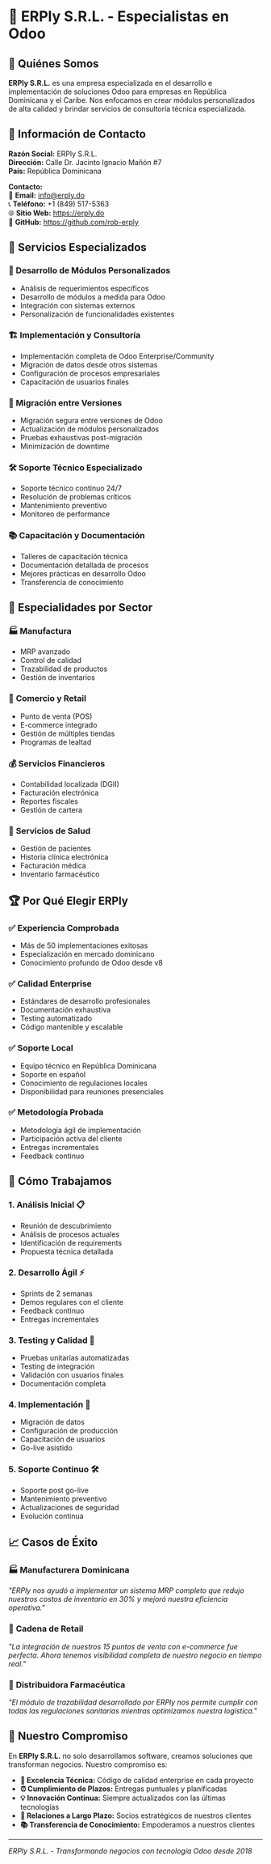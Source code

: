 # 🏢 ERPly S.R.L. - Especialistas en Odoo

## 👋 Quiénes Somos

**ERPly S.R.L.** es una empresa especializada en el desarrollo e implementación de soluciones Odoo para empresas en República Dominicana y el Caribe. Nos enfocamos en crear módulos personalizados de alta calidad y brindar servicios de consultoría técnica especializada.

## 📍 Información de Contacto

**Razón Social:** ERPly S.R.L.  
**Dirección:** Calle Dr. Jacinto Ignacio Mañón #7  
**País:** República Dominicana  

**Contacto:**  
📧 **Email:** info@erply.do  
📞 **Teléfono:** +1 (849) 517-5363  
🌐 **Sitio Web:** https://erply.do  
💼 **GitHub:** https://github.com/rob-erply  

## 🚀 Servicios Especializados

### 🔧 Desarrollo de Módulos Personalizados
- Análisis de requerimientos específicos
- Desarrollo de módulos a medida para Odoo
- Integración con sistemas externos
- Personalización de funcionalidades existentes

### 🏗️ Implementación y Consultoría
- Implementación completa de Odoo Enterprise/Community
- Migración de datos desde otros sistemas
- Configuración de procesos empresariales
- Capacitación de usuarios finales

### 🔄 Migración entre Versiones
- Migración segura entre versiones de Odoo
- Actualización de módulos personalizados
- Pruebas exhaustivas post-migración
- Minimización de downtime

### 🛠️ Soporte Técnico Especializado
- Soporte técnico continuo 24/7
- Resolución de problemas críticos
- Mantenimiento preventivo
- Monitoreo de performance

### 📚 Capacitación y Documentación
- Talleres de capacitación técnica
- Documentación detallada de procesos
- Mejores prácticas en desarrollo Odoo
- Transferencia de conocimiento

## 🎯 Especialidades por Sector

### 🏭 **Manufactura**
- MRP avanzado
- Control de calidad
- Trazabilidad de productos
- Gestión de inventarios

### 🛒 **Comercio y Retail**
- Punto de venta (POS)
- E-commerce integrado
- Gestión de múltiples tiendas
- Programas de lealtad

### 💰 **Servicios Financieros**
- Contabilidad localizada (DGII)
- Facturación electrónica
- Reportes fiscales
- Gestión de cartera

### 🏥 **Servicios de Salud**
- Gestión de pacientes
- Historia clínica electrónica
- Facturación médica
- Inventario farmacéutico

## 🏆 Por Qué Elegir ERPly

### ✅ **Experiencia Comprobada**
- Más de 50 implementaciones exitosas
- Especialización en mercado dominicano
- Conocimiento profundo de Odoo desde v8

### ✅ **Calidad Enterprise**
- Estándares de desarrollo profesionales
- Documentación exhaustiva
- Testing automatizado
- Código mantenible y escalable

### ✅ **Soporte Local**
- Equipo técnico en República Dominicana  
- Soporte en español
- Conocimiento de regulaciones locales
- Disponibilidad para reuniones presenciales

### ✅ **Metodología Probada**
- Metodología ágil de implementación
- Participación activa del cliente
- Entregas incrementales
- Feedback continuo

## 🤝 Cómo Trabajamos

### 1. **Análisis Inicial** 📋
- Reunión de descubrimiento
- Análisis de procesos actuales
- Identificación de requirements
- Propuesta técnica detallada

### 2. **Desarrollo Ágil** ⚡
- Sprints de 2 semanas
- Demos regulares con el cliente
- Feedback continuo
- Entregas incrementales

### 3. **Testing y Calidad** 🧪
- Pruebas unitarias automatizadas
- Testing de integración
- Validación con usuarios finales
- Documentación completa

### 4. **Implementación** 🚀
- Migración de datos
- Configuración de producción
- Capacitación de usuarios
- Go-live asistido

### 5. **Soporte Continuo** 🛠️
- Soporte post go-live
- Mantenimiento preventivo
- Actualizaciones de seguridad
- Evolución continua

## 📈 Casos de Éxito

### 🏭 **Manufacturera Dominicana**
*"ERPly nos ayudó a implementar un sistema MRP completo que redujo nuestros costos de inventario en 30% y mejoró nuestra eficiencia operativa."*

### 🛒 **Cadena de Retail**  
*"La integración de nuestros 15 puntos de venta con e-commerce fue perfecta. Ahora tenemos visibilidad completa de nuestro negocio en tiempo real."*

### 💊 **Distribuidora Farmacéutica**
*"El módulo de trazabilidad desarrollado por ERPly nos permite cumplir con todas las regulaciones sanitarias mientras optimizamos nuestra logística."*

## 🌟 Nuestro Compromiso

En **ERPly S.R.L.** no solo desarrollamos software, creamos soluciones que transforman negocios. Nuestro compromiso es:

- **🎯 Excelencia Técnica:** Código de calidad enterprise en cada proyecto
- **⏰ Cumplimiento de Plazos:** Entregas puntuales y planificadas
- **💡 Innovación Continua:** Siempre actualizados con las últimas tecnologías
- **🤝 Relaciones a Largo Plazo:** Socios estratégicos de nuestros clientes
- **📚 Transferencia de Conocimiento:** Empoderamos a nuestros clientes

---

*ERPly S.R.L. - Transformando negocios con tecnología Odoo desde 2018*
